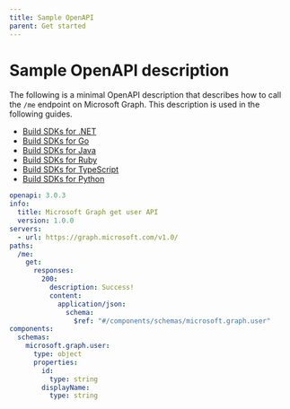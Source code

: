 ```yaml
---
title: Sample OpenAPI
parent: Get started
---
```


# Sample OpenAPI description

The following is a minimal OpenAPI description that describes how to call the `/me` endpoint on Microsoft Graph. This description is used in the following guides.

- [Build SDKs for .NET](dotnet.md)
- [Build SDKs for Go](go.md)
- [Build SDKs for Java](java.md)
- [Build SDKs for Ruby](ruby.md)
- [Build SDKs for TypeScript](typescript.md)
- [Build SDKs for Python](python.md)

```yaml
openapi: 3.0.3
info:
  title: Microsoft Graph get user API
  version: 1.0.0
servers:
  - url: https://graph.microsoft.com/v1.0/
paths:
  /me:
    get:
      responses:
        200:
          description: Success!
          content:
            application/json:
              schema:
                $ref: "#/components/schemas/microsoft.graph.user"
components:
  schemas:
    microsoft.graph.user:
      type: object
      properties:
        id:
          type: string
        displayName:
          type: string
```
